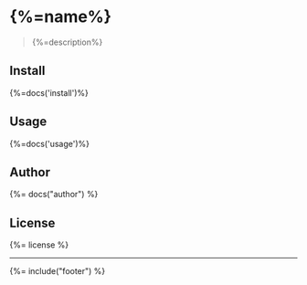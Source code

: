 # {%=name%}
> {%=description%}

## Install
{%=docs('install')%}

## Usage
{%=docs('usage')%}

## Author
{%= docs("author") %}

## License
{%= license %}

***

{%= include("footer") %}

